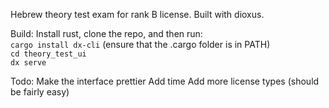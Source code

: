 Hebrew theory test exam for rank B license. Built with dioxus.

Build: Install rust, clone the repo, and then run: <br>
`cargo install dx-cli`  (ensure that the .cargo folder is in PATH) <br>
`cd theory_test_ui` <br>
`dx serve` <br>

Todo: 
Make the interface prettier
Add time
Add more license types (should be fairly easy)
